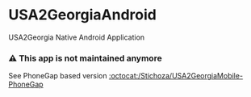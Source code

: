 # USA2GeorgiaAndroid
USA2Georgia Native Android Application

### :warning: This app is not maintained anymore

See PhoneGap based version [:octocat:/Stichoza/USA2GeorgiaMobile-PhoneGap](https://github.com/Stichoza/USA2GeorgiaMobile-PhoneGap)
